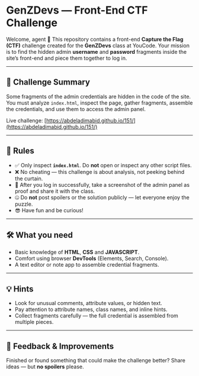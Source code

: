# GenZDevs — Front-End CTF Challenge

Welcome, agent 👋
This repository contains a front-end **Capture the Flag (CTF)** challenge created for the **GenZDevs** class at YouCode. Your mission is to find the hidden admin **username** and **password** fragments inside the site’s front-end and piece them together to log in.

---

## 🔎 Challenge Summary

Some fragments of the admin credentials are hidden in the code of the site. You must analyze `index.html`, inspect the page, gather fragments, assemble the credentials, and use them to access the admin panel.

Live challenge: [https://abdeladimabid.github.io/151/](https://abdeladimabid.github.io/151/)

---

## 🧩 Rules

* ✅ Only inspect **`index.html`**. Do **not** open or inspect any other script files.
* ❌ No cheating — this challenge is about analysis, not peeking behind the curtain.
* 📸 After you log in successfully, take a screenshot of the admin panel as proof and share it with the class.
* 🤐 Do **not** post spoilers or the solution publicly — let everyone enjoy the puzzle.
* 😎 Have fun and be curious!

---

## 🛠️ What you need

* Basic knowledge of **HTML**, **CSS** and **JAVASCRIPT**.
* Comfort using browser **DevTools** (Elements, Search, Console).
* A text editor or note app to assemble credential fragments.

---

## 💡 Hints

* Look for unusual comments, attribute values, or hidden text.
* Pay attention to attribute names, class names, and inline hints.
* Collect fragments carefully — the full credential is assembled from multiple pieces.

---

## 📣 Feedback & Improvements

Finished or found something that could make the challenge better? Share ideas — but **no spoilers** please.
